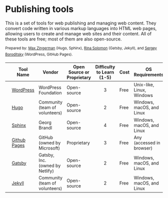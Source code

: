 # Publishing tools
This is a set of tools for web publishing and managing web content. They convert code written in various markup languages into HTML web pages, allowing users to create and manage web sites and their content.  All of these tools are free; most of them are also open-source.

<sup>Prepared by:
<a href="https:/www.githib.com/hafarfur/">Max Zingerman</a> (Hugo, Sphinx), <a href="www.githib.com/RinaSol/">Rina Solomon</a> (Gatsby, Jekyll), and <a href="www.githib.com/Simcha2023/">Sergey Boroditsky</a> (WordPress, GitHub Pages).
</sup>

|  | **Tool Name** | **Vendor** | **Open Source or Proprietary** | **Difficulty to Learn (1-5)** | **Cost** | **OS Requirements** | **Vendor Link** |
|---|---|---|---|:---:|---|---|---|
| <img src="WordPress-Logo-2008-present.jpg" alt="WordPress" width="200"/> | [WordPress](WordPress.md) | WordPress Foundation | Open-source | 3 | Free | Unix-like, Linux, Windows | [wordpress.org](wordpress.org) |
| <img src="Hugo_logo.png" alt="Hugo" width="200"/>  | [Hugo](Hugo.md) | Community (team of volunteers) | Open-source | 2 | Free | Windows, macOS, and Linux | [GoHugo.io](GoHugo.io) |
| <img src="Sphinx_logo.png" alt="Sphinx" width="200"/>  | [Sphinx](Sphinx.md) | Georg Brandl | Open-source | 4 | Free | Windows, macOS, and Linux | [sphinx-doc.org](www.sphinx-doc.org) |
| <img src="GH-Pages.png" alt="Github Pages" width="200"/>  | [Github Pages](GitHub_Pages.md) | GitHub (owned by Microsoft) | Proprietary | 3 | Free | Any (accessed in browser) | [pages.github.com](pages.github.com) |
| <img src="Gatsby_Logo.png" alt="Gatsby" width="200"/>  | [Gatsby](Gatsby.md) | Gatsby, Inc. (owned by Netlify) | Open-source | 2 | Free | Windows, macOS, and Linux | [gatsbyjs.com](gatsbyjs.com) |
|  <img src="Jekyll_(software)_Logo.png" alt="Jekyll" width="200"/> | [Jekyll](Jekyll.md) | Community (team of volunteers) | Open-source | 2 | Free | Windows, macOS, and Linux | [jekyllrb.com](jekyllrb.com) |
